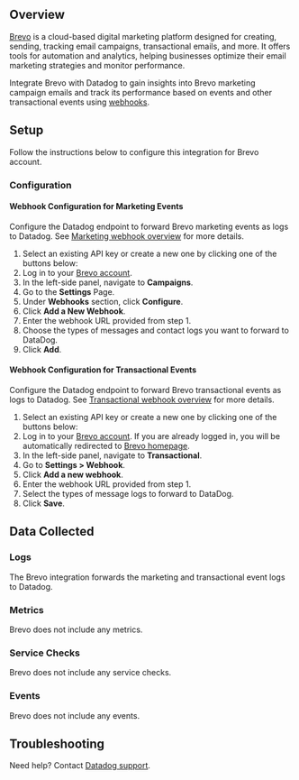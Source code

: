 ## Overview

[Brevo][1] is a cloud-based digital marketing platform designed for creating, sending, tracking email campaigns, transactional emails, and more. It offers tools for automation and analytics, helping businesses optimize their email marketing strategies and monitor performance.

Integrate Brevo with Datadog to gain insights into Brevo marketing campaign emails and track its performance based on events and other transactional events using [webhooks][2].

## Setup

Follow the instructions below to configure this integration for Brevo account.

### Configuration

#### Webhook Configuration for Marketing Events
Configure the Datadog endpoint to forward Brevo marketing events as logs to Datadog. See [Marketing webhook overview][3] for more details.

1. Select an existing API key or create a new one by clicking one of the buttons below:<!-- UI Component to be added by DataDog team -->
2. Log in to your [Brevo account][4].
3. In the left-side panel, navigate to **Campaigns**.
4. Go to the **Settings** Page.
5. Under **Webhooks** section, click **Configure**.
6. Click **Add a New Webhook**.
7. Enter the webhook URL provided from step 1.
8. Choose the types of messages and contact logs you want to forward to DataDog.
9. Click **Add**.

#### Webhook Configuration for Transactional Events
Configure the Datadog endpoint to forward Brevo transactional events as logs to Datadog. See [Transactional webhook overview][5] for more details.

1. Select an existing API key or create a new one by clicking one of the buttons below:<!-- UI Component to be added by DataDog team -->
2. Log in to your [Brevo account][4]. If you are already logged in, you will be automatically redirected to [Brevo homepage][6].
3. In the left-side panel, navigate to **Transactional**.
4. Go to **Settings > Webhook**.
5. Click **Add a new webhook**.
6. Enter the webhook URL provided from step 1.
7. Select the types of message logs to forward to DataDog.
8. Click **Save**.

## Data Collected

### Logs
The Brevo integration forwards the marketing and transactional event logs to Datadog.

### Metrics
Brevo does not include any metrics.

### Service Checks
Brevo does not include any service checks.

### Events
Brevo does not include any events.

## Troubleshooting

Need help? Contact [Datadog support][7].

[1]: https://www.brevo.com/products/marketing-platform/
[2]: https://developers.brevo.com/docs/how-to-use-webhooks
[3]: https://developers.brevo.com/docs/marketing-webhooks
[4]: https://login.brevo.com/
[5]: https://developers.brevo.com/docs/transactional-webhooks
[6]: https://app.brevo.com/
[7]: https://docs.datadoghq.com/help/
